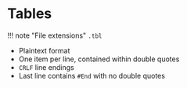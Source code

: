 # Tables
!!! note "File extensions"
    `.tbl`

* Plaintext format
* One item per line, contained within double quotes
* `CRLF` line endings
* Last line contains `#End` with no double quotes